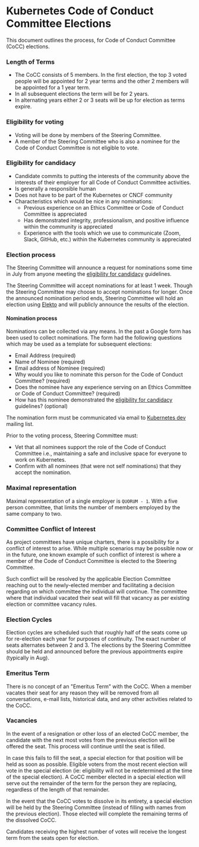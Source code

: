 # Kubernetes Code of Conduct Committee Elections

This document outlines the process, for Code of Conduct Committee (CoCC) elections.

### Length of Terms

* The CoCC consists of 5 members. In the first election, the top 3 voted people will be appointed for 2 year terms and the other 2 members will be appointed for a 1 year term.
* In all subsequent elections the term will be for 2 years.
* In alternating years either 2 or 3 seats will be up for election as terms expire.

### Eligibility for voting

* Voting will be done by members of the Steering Committee.
* A member of the Steering Committee who is also a nominee for the Code of Conduct Committee is not eligible to vote.

### Eligibility for candidacy

* Candidate commits to putting the interests of the community above the interests of their employer for all Code of Conduct Committee activities.
* Is generally a responsible human
* Does not have to be part of the Kubernetes or CNCF community
* Characteristics which would be nice in any nominations:
  * Previous experience on an Ethics Committee or Code of Conduct Committee is appreciated
  * Has demonstrated integrity, professionalism, and positive influence within the community is appreciated
  * Experience with the tools which we use to communicate (Zoom, Slack, GitHub, etc.) within the Kubernetes community is appreciated

### Election process

The Steering Committee will announce a request for nominations some time in July from anyone meeting the [eligibility for candidacy](#eligibility-for-candidacy) guidelines.

The Steering Committee will accept nominations for at least 1 week. Though the Steering
Committee may choose to accept nominations for longer. Once the announced nomination
period ends, Steering Committee will hold an election using [Elekto](https://elections.k8s.io/)
and will publicly announce the results of the election.

#### Nomination process

Nominations can be collected via any means. In the past a Google form has been used to collect nominations. The form had the following questions which may be used as a template for subsequent elections:

* Email Address (required)
* Name of Nominee (required)
* Email address of Nominee (required)
* Why would you like to nominate this person for the Code of Conduct Committee? (required)
* Does the nominee have any experience serving on an Ethics Committee or Code of Conduct Committee? (required)
* How has this nominee demonstrated the [eligibility for candidacy](#eligibility-for-candidacy) guidelines? (optional)

The nomination form must be communicated via email to [Kubernetes dev](https://groups.google.com/forum/#!forum/kubernetes-dev) mailing list.

Prior to the voting process, Steering Committee must:

* Vet that all nominees support the role of the Code of Conduct Committee i.e., maintaining a safe and inclusive space for everyone to work on Kubernetes.
* Confirm with all nominees (that were not self nominations) that they accept the nomination.

### Maximal representation

Maximal representation of a single employer is `QUORUM - 1`. With a five person committee,
that limits the number of members employed by the same company to two.

### Committee Conflict of Interest

As project committees have unique charters, there is a possibility
for a conflict of interest to arise. While multiple scenarios may
be possible now or in the future, one known example of such conflict
of interest is where a member of the Code of Conduct Committee is
elected to the Steering Committee.

Such conflict will be resolved by the applicable Election Committee
reaching out to the newly-elected member and facilitating a decision
regarding on which committee the individual will continue. The
committee where that individual vacated their seat will fill that
vacancy as per existing election or committee vacancy rules.

### Election Cycles

Election cycles are scheduled such that roughly half of the seats come up for
re-election each year for purposes of continuity.  The exact number of seats
alternates between 2 and 3. The elections by the Steering Committee should be
held and announced before the previous appointments expire (typically in Aug).

### Emeritus Term

There is no concept of an "Emeritus Term" with the CoCC. When a member vacates
their seat for any reason they will be removed from all conversations, e-mail
lists, historical data, and any other activities related to the CoCC.

### Vacancies

In the event of a resignation or other loss of an elected CoCC
member, the candidate with the next most votes from the previous election will
be offered the seat.  This process will continue until the seat is filled.

In case this fails to fill the seat, a special election for that position will
be held as soon as possible. Eligible voters from the most recent election
will vote in the special election (ie: eligibility will not be redetermined
at the time of the special election). A CoCC member elected in a special
election will serve out the remainder of the term for the person they are
replacing, regardless of the length of that remainder.

In the event that the CoCC votes to dissolve in its entirety, a special
election will be held by the Steering Committee (instead of filling with names
from the previous election). Those elected will complete the remaining terms of
the dissolved CoCC.

Candidates receiving the highest number of votes will receive the longest term
from the seats open for election.
